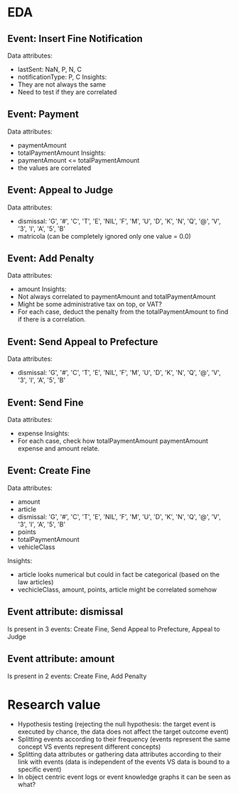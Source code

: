 # EDA

## Event: Insert Fine Notification

Data attributes:
- lastSent: NaN, P, N, C
- notificationType: P, C
Insights:
- They are not always the same
- Need to test if they are correlated

## Event: Payment

Data attributes:
- paymentAmount
- totalPaymentAmount
Insights:
- paymentAmount <= totalPaymentAmount
- the values are correlated

## Event: Appeal to Judge

Data attributes:
- dismissal: 'G', '#', 'C', 'T', 'E', 'NIL', 'F', 'M', 'U', 'D', 'K', 'N', 'Q', '@', 'V', '3', 'I', 'A', '5', 'B'
- matricola (can be completely ignored only one value = 0.0)

## Event: Add Penalty

Data attributes:
- amount
Insights:
- Not always correlated to paymentAmount and totalPaymentAmount
- Might be some administrative tax on top, or VAT?
- For each case, deduct the penalty from the totalPaymentAmount to find if there is a correlation.

## Event: Send Appeal to Prefecture

Data attributes:
- dismissal: 'G', '#', 'C', 'T', 'E', 'NIL', 'F', 'M', 'U', 'D', 'K', 'N', 'Q', '@', 'V', '3', 'I', 'A', '5', 'B'

## Event: Send Fine

Data attributes:
- expense
Insights:
- For each case, check how totalPaymentAmount paymentAmount expense and amount relate.

## Event: Create Fine

Data attributes:
- amount
- article
- dismissal: 'G', '#', 'C', 'T', 'E', 'NIL', 'F', 'M', 'U', 'D', 'K', 'N', 'Q', '@', 'V', '3', 'I', 'A', '5', 'B'
- points
- totalPaymentAmount
- vehicleClass

Insights:
- article looks numerical but could in fact be categorical (based on the law articles)
- vechicleClass, amount, points, article might be correlated somehow

## Event attribute: dismissal

Is present in 3 events: Create Fine, Send Appeal to Prefecture, Appeal to Judge

## Event attribute: amount

Is present in 2 events: Create Fine, Add Penalty

# Research value

- Hypothesis testing (rejecting the null hypothesis: the target event is executed by chance, the data does not affect the target outcome event) 
- Splitting events according to their frequency (events represent the same concept VS events represent different concepts)
- Splitting data attributes or gathering data attributes according to their link with events (data is independent of the events VS data is bound to a specific event)
- In object centric event logs or event knowledge graphs it can be seen as what?